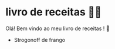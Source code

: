# livro de receitas :man_cook:

Olá! Bem vindo ao meu livro de receitas ! :wave:

- Strogonoff de frango
